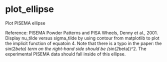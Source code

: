 plot_ellipse
============

Plot PISEMA ellipse

Reference: PISEMA Powder Patterns and PISA Wheels, Denny et al., 2001.
Display nu_tilde versus sigma_tilde by using contour from matplotlib to plot the implicit function of equatoin 4. Note that there is a typo in the paper: the sin(2*beta) term on the right-hand side should be (sin(2*beta))^2.
The experimental PISEMA data should fall inside of this ellipse.
